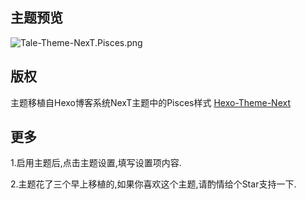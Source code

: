 
## 主题预览
![Tale-Theme-NexT.Pisces.png](https://raw.githubusercontent.com/zoujiayu/Tale-Theme-NexT.Pisces/master/screenshot.png)

## 版权
主题移植自Hexo博客系统NexT主题中的Pisces样式
[Hexo-Theme-Next](https://github.com/theme-next/hexo-theme-next)

## 更多
1.启用主题后,点击主题设置,填写设置项内容.

2.主题花了三个早上移植的,如果你喜欢这个主题,请酌情给个Star支持一下.
 
 